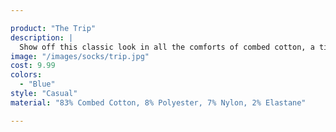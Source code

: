```yaml
---

product: "The Trip"
description: |
  Show off this classic look in all the comforts of combed cotton, a timeless number that's ready to become a staple in your every day wardrobe rotation.
image: "/images/socks/trip.jpg"
cost: 9.99
colors:
  - "Blue"
style: "Casual"
material: "83% Combed Cotton, 8% Polyester, 7% Nylon, 2% Elastane"

---
```

